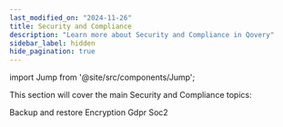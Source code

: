 ```yaml
---
last_modified_on: "2024-11-26"
title: Security and Compliance
description: "Learn more about Security and Compliance in Qovery"
sidebar_label: hidden
hide_pagination: true
---
```


import Jump from '@site/src/components/Jump';

This section will cover the main Security and Compliance topics:

<Jump to="/docs/security-and-compliance/backup-and-restore/">Backup and restore</Jump>
<Jump to="/docs/security-and-compliance/encryption/">Encryption</Jump>
<Jump to="/docs/security-and-compliance/gdpr/">Gdpr</Jump>
<Jump to="/docs/security-and-compliance/soc2/">Soc2</Jump>



